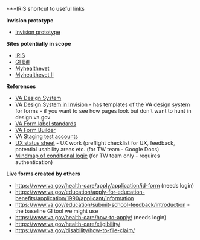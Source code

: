 
***IRIS shortcut to useful links

**Invision prototype**

- [Invision prototype](https://thoughtworks.invisionapp.com/share/C8YJHBHNZQF#/screens?browse)

**Sites potentially in scope**

- [IRIS](https://iris.custhelp.va.gov/app/ask)
- [GI Bill](https://gibill.custhelp.va.gov/)
- [Myhealthevet](https://myhealthevet.custhelp.va.gov/app/ask_support)
- [Myhealthevet II](https://www.myhealth.va.gov/mhv-portal-web/web/myhealthevet/contact-us)

**References**

- [VA Design System](https://design.va.gov/)
- [VA Design System in Invision](https://vsateams.invisionapp.com/share/A2W64P7YUG9#/screens/406903388?browse) - has templates of the 
VA design system for forms - if you want to see how pages look but don't want to hunt in design.va.gov
- [VA Form label standards](https://design.va.gov/patterns/form-labels)
- [VA Form Builder](https://department-of-veterans-affairs.github.io/veteran-facing-services-tools/forms)
- [VA Staging test accounts](https://github.com/department-of-veterans-affairs/va.gov-team-sensitive/blob/master/Administrative/vagov-users/staging-test-accounts.md)
- [UX status sheet](https://docs.google.com/spreadsheets/d/1td1GcNVYvYPqzfV7MwhFHeswqOwt7ACdJMtn0MmfXrM/edit#gid=0) - UX work (preflight checklist for UX, feedback, potential usability areas etc. (for TW team - Google Docs)
- [Mindmap of conditional logic](https://app.mindmup.com/map/_v2/b660f1e0f84511ea9fee4d45693349de) (for TW team only - requires authentication)


**Live forms created by others**

- https://www.va.gov/health-care/apply/application/id-form (needs login)
- https://www.va.gov/education/apply-for-education-benefits/application/1990/applicant/information 
- https://www.va.gov/education/submit-school-feedback/introduction - the baseline GI tool we might use
- https://www.va.gov/health-care/how-to-apply/ (needs login)
- https://www.va.gov/health-care/eligibility/
- https://www.va.gov/disability/how-to-file-claim/
